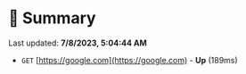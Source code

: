 # 📖 Summary
Last updated: **7/8/2023, 5:04:44 AM**

- `GET` [https://google.com](https://google.com) - **Up** (189ms)
